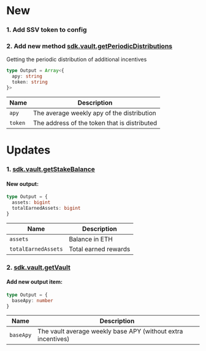 # New
### 1. Add SSV token to config

### 2. Add new method [sdk.vault.getPeriodicDistributions](https://sdk.stakewise.io/vault/requests/getperiodicdistributions)
Getting the periodic distribution of additional incentives

```ts
type Output = Array<{
  apy: string
  token: string
}>
```

| Name                | Description             |
|---------------------|-------------------------|
| `apy` | The average weekly apy of the distribution |
| `token` | The address of the token that is distributed |

# Updates
### 1. [sdk.vault.getStakeBalance](https://sdk.stakewise.io/vault/requests/getstakebalance)

#### New output:

```ts
type Output = {
  assets: bigint
  totalEarnedAssets: bigint
}
```
| Name                | Description             |
|---------------------|-------------------------|
| `assets`            | Balance in ETH          |
| `totalEarnedAssets` | Total earned rewards    |


### 2. [sdk.vault.getVault](https://sdk.stakewise.io/vault/requests/getvault)

#### Add new output item:

```ts
type Output = {
  baseApy: number
}
```
| Name      | Description                                                  |
|-----------|--------------------------------------------------------------|
| `baseApy` | The vault average weekly base APY (without extra incentives) |
